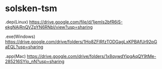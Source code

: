 # solsken-tsm

.dep(Linux)
https://drive.google.com/file/d/1jemIs2bfR6jS-ekgNAjRnQVZpYN6RNbl/view?usp=sharing

.exe(Windows)
https://drive.google.com/drive/folders/1Ho8ZFlRfzTODGagLxKPBAfUr92pGaEQL?usp=sharing

.app(Mac)
https://drive.google.com/drive/folders/1x8qywdYipgAqQY9tMe-285216SYlo_nN?usp=sharing


